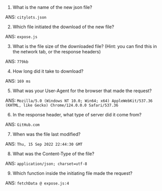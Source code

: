 1. What is the name of the new json file?

ANS: `citylots.json`

2. Which file initiated the download of the new file?

ANS: `expose.js`

3. What is the file size of the downloaded file? (Hint: you can find this in the network tab, or the response headers)

ANS: `779kb`

4. How long did it take to download?

ANS: `169 ms`

5. What was your User-Agent for the browser that made the request?

ANS: `Mozilla/5.0 (Windows NT 10.0; Win64; x64) AppleWebKit/537.36 (KHTML, like Gecko) Chrome/124.0.0.0 Safari/537.36`

6. In the response header, what type of server did it come from?

ANS: `GitHub.com`

7. When was the file last modified?

ANS: `Thu, 15 Sep 2022 22:44:30 GMT`

8. What was the Content-Type of the file?

ANS: `application/json; charset=utf-8`

9. Which function inside the initiating file made the request?

ANS: `fetchData @ expose.js:4`
